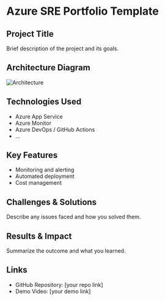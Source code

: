 
# Azure SRE Portfolio Template

## Project Title

Brief description of the project and its goals.

## Architecture Diagram

![Architecture](app-service-architecture.png)

## Technologies Used

- Azure App Service
- Azure Monitor
- Azure DevOps / GitHub Actions
- ...

## Key Features

- Monitoring and alerting
- Automated deployment
- Cost management

## Challenges & Solutions

Describe any issues faced and how you solved them.

## Results & Impact

Summarize the outcome and what you learned.

## Links

- GitHub Repository: [your repo link]
- Demo Video: [your demo link]
